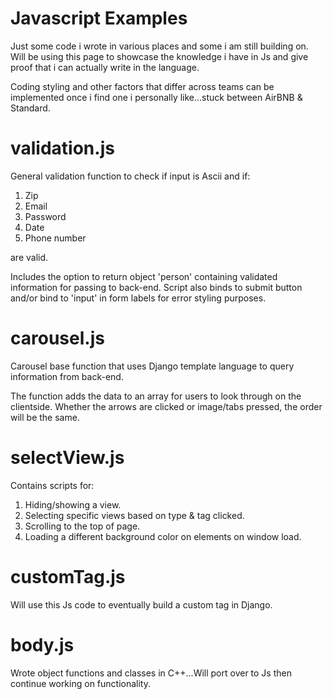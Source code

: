 # Javascript Examples
Just some code i wrote in various places and some i am still building on. Will be using this page to showcase the knowledge i have in Js and give proof that i can actually write in the language.

Coding styling and other factors that differ across teams can be implemented once i find one i personally like...stuck between AirBNB & Standard.

# validation.js
General validation function to check if input is Ascii and if: 
1) Zip
2) Email
3) Password
4) Date
5) Phone number

are valid.

Includes the option to return object 'person' containing validated information for passing to back-end.
Script also binds to submit button and/or bind to 'input' in form labels for error styling purposes.

# carousel.js
Carousel base function that uses Django template language to query information from back-end.

The function adds the data to an array for users to look through on the clientside. Whether the arrows are clicked or image/tabs pressed, the order will be the same.
# selectView.js
Contains scripts for: 
1) Hiding/showing a view.
2) Selecting specific views based on type & tag clicked.
3) Scrolling to the top of page.
4) Loading a different background color on elements on window load.

# customTag.js
Will use this Js code to eventually build a custom tag in Django.

# body.js
Wrote object functions and classes in C++...Will port over to Js then continue working on functionality.